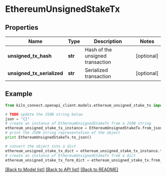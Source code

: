 # EthereumUnsignedStakeTx


## Properties
Name | Type | Description | Notes
------------ | ------------- | ------------- | -------------
**unsigned_tx_hash** | **str** | Hash of the unsigned transaction | [optional] 
**unsigned_tx_serialized** | **str** | Serialized transaction | [optional] 

## Example

```python
from kiln_connect.openapi_client.models.ethereum_unsigned_stake_tx import EthereumUnsignedStakeTx

# TODO update the JSON string below
json = "{}"
# create an instance of EthereumUnsignedStakeTx from a JSON string
ethereum_unsigned_stake_tx_instance = EthereumUnsignedStakeTx.from_json(json)
# print the JSON string representation of the object
print EthereumUnsignedStakeTx.to_json()

# convert the object into a dict
ethereum_unsigned_stake_tx_dict = ethereum_unsigned_stake_tx_instance.to_dict()
# create an instance of EthereumUnsignedStakeTx from a dict
ethereum_unsigned_stake_tx_form_dict = ethereum_unsigned_stake_tx.from_dict(ethereum_unsigned_stake_tx_dict)
```
[[Back to Model list]](../README.md#documentation-for-models) [[Back to API list]](../README.md#documentation-for-api-endpoints) [[Back to README]](../README.md)


